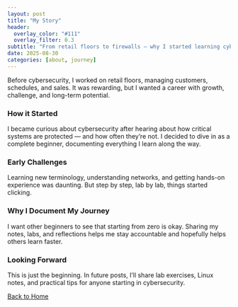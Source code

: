 ```yaml
---
layout: post
title: "My Story"
header:
  overlay_color: "#111"
  overlay_filter: 0.3
subtitle: "From retail floors to firewalls — why I started learning cybersecurity"
date: 2025-08-30
categories: [about, journey]
---
```


Before cybersecurity, I worked on retail floors, managing customers, schedules, and sales. It was rewarding, but I wanted a career with growth, challenge, and long-term potential.

### How it Started
I became curious about cybersecurity after hearing about how critical systems are protected — and how often they’re not. I decided to dive in as a complete beginner, documenting everything I learn along the way.

### Early Challenges
Learning new terminology, understanding networks, and getting hands-on experience was daunting. But step by step, lab by lab, things started clicking.

### Why I Document My Journey
I want other beginners to see that starting from zero is okay. Sharing my notes, labs, and reflections helps me stay accountable and hopefully helps others learn faster.

### Looking Forward
This is just the beginning. In future posts, I’ll share lab exercises, Linux notes, and practical tips for anyone starting in cybersecurity.

[Back to Home](/)
